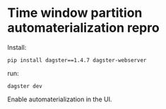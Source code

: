 # Time window partition automaterialization repro

Install:

    pip install dagster==1.4.7 dagster-webserver

run:

    dagster dev

Enable automaterialization in the UI.